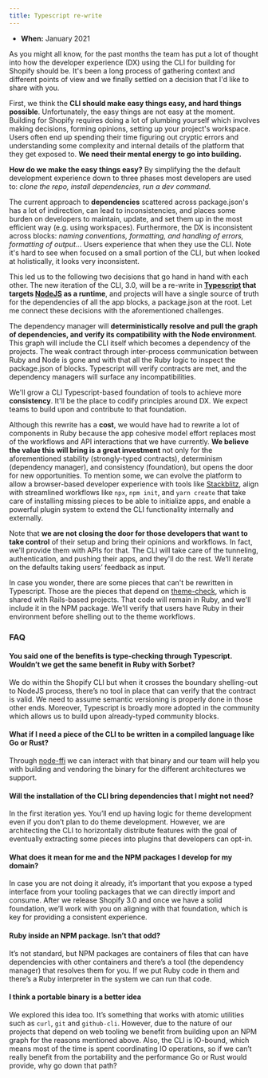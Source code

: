 ```yaml
---
title: Typescript re-write
---
```


* **When:** January 2021

As you might all know, for the past months the team has put a lot of thought into how the developer experience (DX) using the CLI for building for Shopify should be. It's been a long process of gathering context and different points of view and we finally settled on a decision that I'd like to share with you.

First, we think the **CLI should make easy things easy, and hard things possible**. Unfortunately, the easy things are not easy at the moment. Building for Shopify requires doing a lot of plumbing yourself which involves making decisions, forming opinions, setting up your project's workspace. Users often end up spending their time figuring out cryptic errors and understanding some complexity and internal details of the platform that they get exposed to. **We need their mental energy to go into building.**

**How do we make the easy things easy?** By simplifying the the default development experience down to three phases most developers are used to: *clone the repo, install dependencies, run a dev command.*

The current approach to **dependencies** scattered across package.json's has a lot of indirection, can lead to inconsistencies, and places some burden on developers to maintain, update, and set them up in the most efficient way (e.g. using workspaces). Furthermore, the DX is inconsistent across blocks: *naming conventions, formatting, and handling of errors, formatting of output..*. Users experience that when they use the CLI. Note it's hard to see when focused on a small portion of the CLI, but when looked at holistically, it looks very inconsistent.

This led us to the following two decisions that go hand in hand with each other. The new iteration of the CLI, 3.0, will be a re-write in **[Typescript](https://www.typescriptlang.org/) that targets [NodeJS](https://nodejs.org/en/) as a runtime**, and projects will have a single source of truth for the dependencies of all the app blocks, a package.json at the root. Let me connect these decisions with the aforementioned challenges.

The dependency manager will **deterministically resolve and pull the graph of dependencies, and verify its compatibility with the Node environment**. This graph will include the CLI itself which becomes a dependency of the projects. The weak contract through inter-process communication between Ruby and Node is gone and with that all the Ruby logic to inspect the package.json of blocks. Typescript will verify contracts are met, and the dependency managers will surface any incompatibilities.

We'll grow a CLI Typescript-based foundation of tools to achieve more **consistency**. It'll be the place to codify principles around DX. We expect teams to build upon and contribute to that foundation.

Although this rewrite has a **cost**, we would have had to rewrite a lot of components in Ruby because the app cohesive model effort replaces most of the workflows and API interactions that we have currently. **We believe the value this will bring is a great investment** not only for the aforementioned stability (strongly-typed contracts), determinism (dependency manager), and consistency (foundation), but opens the door for new opportunities. To mention some, we can evolve the platform to allow a browser-based developer experience with tools like [Stackblitz](https://stackblitz.com/), align with streamlined workflows like `npx`, `npm init`, and `yarn create` that take care of installing missing pieces to be able to initialize apps, and enable a powerful plugin system to extend the CLI functionality internally and externally.

Note that **we are not closing the door for those developers that want to take control** of their setup and bring their opinions and workflows. In fact, we'll provide them with APIs for that. The CLI will take care of the tunneling, authentication, and pushing their apps, and they'll do the rest. We’ll iterate on the defaults taking users’ feedback as input.

In case you wonder, there are some pieces that can't be rewritten in Typescript. Those are the pieces that depend on [theme-check](https://github.com/shopify/theme-check), which is shared with Rails-based projects. That code will remain in Ruby, and we'll include it in the NPM package. We'll verify that users have Ruby in their environment before shelling out to the theme workflows.

### FAQ

#### You said one of the benefits is type-checking through Typescript. Wouldn’t we get the same benefit in Ruby with Sorbet?

We do within the Shopify CLI but when it crosses the boundary shelling-out to NodeJS process, there’s no tool in place that can verify that the contract is valid. We need to assume semantic versioning is properly done in those other ends. Moreover, Typescript is broadly more adopted in the community which allows us to build upon already-typed community blocks.

#### What if I need a piece of the CLI to be written in a compiled language like Go or Rust?

Through [node-ffi](https://github.com/node-ffi/node-ffi) we can interact with that binary and our team will help you with building and vendoring the binary for the different architectures we support.

#### Will the installation of the CLI bring dependencies that I might not need?

In the first iteration yes. You’ll end up having logic for theme development even if you don’t plan to do theme development. However, we are architecting the CLI to horizontally distribute features with the goal of eventually extracting some pieces into plugins that developers can opt-in.

#### What does it mean for me and the NPM packages I develop for my domain?

In case you are not doing it already, it’s important that you expose a typed interface from your tooling packages that we can directly import and consume. After we release Shopify 3.0 and once we have a solid foundation, we’ll work with you on aligning with that foundation, which is key for providing a consistent experience.

#### Ruby inside an NPM package. Isn’t that odd?

It’s not standard, but NPM packages are containers of files that can have dependencies with other containers and there’s a tool (the dependency manager) that resolves them for you. If we put Ruby code in them and there’s a Ruby interpreter in the system we can run that code.

#### I think a portable binary is a better idea

We explored this idea too. It’s something that works with atomic utilities such as `curl`, `git` and `github-cli`. However, due to the nature of our projects that depend on web tooling we benefit from building upon an NPM graph for the reasons mentioned above. Also, the CLI is IO-bound, which means most of the time is spent coordinating IO operations, so if we can’t really benefit from the portability and the performance Go or Rust would provide, why go down that path?
